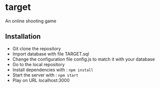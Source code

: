 # target
An online shooting game
## Installation

- Git clone the repository
- Import database with file TARGET.sql
- Change the configuration file config.js to match it with your database
- Go to the local repository
- Install dependencies with : `npm install`
- Start the server with : `npm start`
- Play on URL localhost:3000

